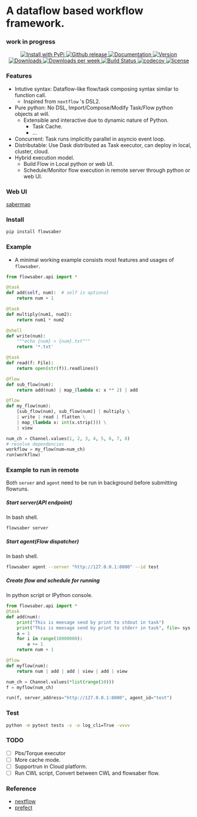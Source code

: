 # A dataflow based workflow framework.
### work in progress

<p align="center">
  <a href="https://pypi.python.org/pypi/flowsaber/">
    <img src="https://img.shields.io/pypi/v/flowsaber.svg" alt="Install with PyPi" />
  </a>
  <a href="https://github.com/flowsaber/flowsaber/releases">
  	<img src="https://img.shields.io/github/v/release/flowsaber/flowsaber?include_prereleases&label=github" alt="Github release">
  </a>
  <a href="https://flowsaber.github.io/flowsaber/index.html">
  	<img src="https://readthedocs.org/projects/ansicolortags/badge/?version=latest" alt="Documentation">
  </a>
  <a href="https://pypi.python.org/pypi/flowsaber">
    <img src="https://img.shields.io/pypi/pyversions/flowsaber.svg" alt="Version">
  </a>
  <a href="https://pepy.tech/project/flowsaber">
    <img src="https://pepy.tech/badge/flowsaber" alt="Downloads">
  </a>
  <a href="https://pepy.tech/project/flowsaber">
    <img src="https://pepy.tech/badge/flowsaber/week" alt="Downloads per week">
  </a>
  <a href="https://github.com/flowsaber/flowsaber/actions/workflows/python-package-conda.yml">
    <img src="https://github.com/flowsaber/flowsaber/actions/workflows/python-package-conda.yml/badge.svg" alt="Build Status">
  </a>
  <a href="https://app.codecov.io/gh/flowsaber/flowsaber">
    <img src="https://codecov.io/gh/flowsaber/flowsaber/branch/dev/graph/badge.svg" alt="codecov">
  </a>
  <a href="https://github.com/flowsaber/flowsaber/blob/master/LICENSE">
    <img src="https://img.shields.io/github/license/flowsaber/flowsaber" alt="license">
  </a>
</p>

### Features

- Intutive syntax: Dataflow-like flow/task composing syntax similar to function call.
  - Inspired from `nextflow` 's DSL2.
- Pure python: No DSL, Import/Compose/Modify Task/Flow python objects at will.
  - Extensible and interactive due to dynamic nature of Python.
      - Task Cache.
      - ...
- Concurrent: Task runs implicitly parallel in asyncio event loop.
- Distributable: Use Dask distributed as Task executor, can deploy in local, cluster, cloud.
- Hybrid execution model.
    - Build Flow in Local python or web UI.
    - Schedule/Monitor flow execution in remote server through python or web UI.

### Web UI

[sabermap](https://github.com/flowsaber/sabermap)

### Install

```bash
pip install flowsaber
```

### Example

- A minimal working example consists most features and usages of `flowsaber`.

```python
from flowsaber.api import *

@task
def add(self, num):  # self is optional
    return num + 1

@task
def multiply(num1, num2):
    return num1 * num2

@shell
def write(num):
    """echo {num} > {num}.txt"""
    return '*.txt'

@task
def read(f: File):
    return open(str(f)).readlines()

@flow
def sub_flow(num):
    return add(num) | map_(lambda x: x ** 2) | add

@flow
def my_flow(num):
    [sub_flow(num), sub_flow(num)] | multiply \
    | write | read | flatten \
    | map_(lambda x: int(x.strip())) \
    | view

num_ch = Channel.values(1, 2, 3, 4, 5, 6, 7, 8)
# resolve dependencies
workflow = my_flow(num=num_ch)
run(workflow)
```


### Example to run in remote

Both `server` and `agent` need to be run in background before submitting flowruns.

##### Start server(API endpoint)
In bash shell.
```bash
flowsaber server
```

##### Start agent(Flow dispatcher)
In bash shell.
```bash
flowsaber agent --server "http://127.0.0.1:8000" --id test
```

##### Create flow and schedule for running
In python script or IPython console.
```python
from flowsaber.api import *
@task
def add(num):
    print("This is meesage send by print to stdout in task")
    print("This is meesage send by print to stderr in task", file= sys.stderr)
    a = 1
    for i in range(10000000):
        a += 1
    return num + 1

@flow
def myflow(num):
    return num | add | add | view | add | view

num_ch = Channel.values(*list(range(10)))
f = myflow(num_ch)

run(f, server_address="http://127.0.0.1:8000", agent_id="test")
```

### Test

```bash
python -m pytest tests -s -o log_cli=True -vvvv
```


### TODO

- [ ] Pbs/Torque executor
- [ ] More cache mode.
- [ ] Supportrun in Cloud platform.
- [ ] Run CWL script, Convert between CWL and flowsaber flow.

### Reference
- [nextflow](https://github.com/nextflow-io/nextflow)
- [prefect](https://github.com/PrefectHQ/prefect)
